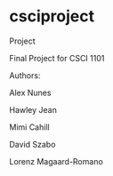 csciproject
===========

Project

Final Project for CSCI 1101

Authors:

Alex Nunes

Hawley Jean

Mimi Cahill

David Szabo

Lorenz Magaard-Romano
